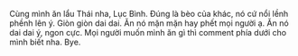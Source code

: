 Cùng mình ăn lẩu Thái nha, Lục Bình. Đúng là bèo của khác, nó cứ nổi lềnh phềnh lên ý. Giòn giòn dai dai. Ăn nó mặn mặn hay phết mọi người ạ. Ăn nó dai dai ý, ngon cực. Mọi người muốn mình ăn gì thì comment phía dưới cho mình biết nha. Bye.